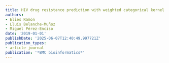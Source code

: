 ```yaml
---
title: HIV drug resistance prediction with weighted categorical kernel functions
authors:
- Elies Ramon
- Lluı́s Belanche-Muñoz
- Miguel Pérez-Enciso
date: '2019-01-01'
publishDate: '2025-06-07T12:40:49.997721Z'
publication_types:
- article-journal
publication: '*BMC bioinformatics*'
---
```

